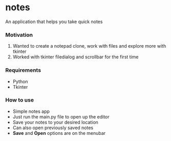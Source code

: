 # notes
An application that helps you take quick notes

### Motivation
1. Wanted to create a notepad clone, work with files and explore more with tkinter
2. Worked with tkinter filedialog and scrollbar for the first time

### Requirements
* Python
* Tkinter

### How to use
* Simple notes app
* Just run the main.py file to open up the editor
* Save your notes to your desired location
* Can also open previously saved notes
* **Save** and **Open** options are on the menubar